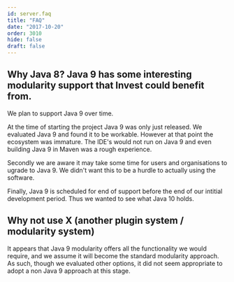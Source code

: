```yaml
---
id: server.faq
title: "FAQ"
date: "2017-10-20"
order: 3010
hide: false
draft: false
---
```


## Why Java 8? Java 9 has some interesting modularity support that Invest could benefit from.

We plan to support Java 9 over time.

At the time of starting the project Java 9 was only just released. We evaluated Java 9 and found it to be workable. However at that point the ecosystem was immature. The IDE's would not run on Java 9 and even building Java 9 in Maven was a rough experience. 

Secondly we are aware it may take some time for users and organisations to ugrade to Java 9. We didn't want this to be a hurdle to actually using the software. 

Finally, Java 9 is scheduled for end of support before the end of our intitial development period. Thus we wanted to see what Java 10 holds. 

## Why not use X (another plugin system / modularity system)

It appears that Java 9 modularity offers all the functionality we would require, and we assume it will become the standard modularity approach. As such, though we evaluated other options, it did not seem appropriate to adopt a non Java 9 approach at this stage.  

